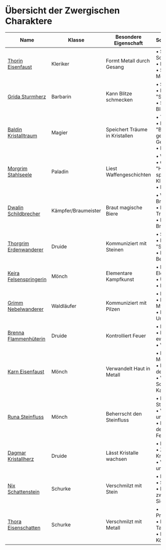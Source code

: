 # Übersicht der Zwergischen Charaktere

| Name | Klasse | Besondere Eigenschaft | Schlüsselmerkmale |
|------|--------|----------------------|-------------------|
| [Thorin Eisenfaust](Thorin_Eisenfaust.md) | Kleriker | Formt Metall durch Gesang | • Singende Schmiedekunst<br>• Religiöse Hymnen<br>• Sammelt alte Metallurgielieder |
| [Grida Sturmherz](Grida_Sturmherz.md) | Barbarin | Kann Blitze schmecken | • Sturmjägerin<br>• Führt die "Sturmfänger"<br>• Sammelt Blitzkristalle |
| [Baldin Kristalltraum](Baldin_Kristalltraum.md) | Magier | Speichert Träume in Kristallen | • Traumweber<br>• Leitet die "Bibliothek der geträumten Geschichte"<br>• Kristallexperte |
| [Morgrim Stahlseele](Morgrim_Stahlseele.md) | Paladin | Liest Waffengeschichten | • Waffenmeister<br>• Gründer der "Halle der sprechenden Klingen"<br>• Historiker |
| [Dwalin Schildbrecher](Dwalin_Schildbrecher.md) | Kämpfer/Braumeister | Braut magische Biere | • Wandernder Braumeister<br>• Betreibt "Der Trunkene Drache"<br>• Experimenteller Brauer |
| [Thorgrim Erdenwanderer](Thorgrim_Erdenwanderer.md) | Druide | Kommuniziert mit Steinen | • Steindruide<br>• Pflegt einen "Steingarten"<br>• Beschützer der Berge |
| [Keira Felsenspringerin](Keira_Felsenspringerin.md) | Mönch | Elementare Kampfkunst | • Meisterin der Vier Elemente<br>• Ungewöhnlich agil<br>• Lehrt Balance |
| [Grimm Nebelwanderer](Grimm_Nebelwanderer.md) | Waldläufer | Kommuniziert mit Pilzen | • Höhlenkundiger<br>• Nutzt Myzelnetzwerke<br>• Experte für Untergrundsysteme |
| [Brenna Flammenhüterin](Brenna_Flammenhüterin.md) | Druide | Kontrolliert Feuer | • Feuerdruidin<br>• Hüterin der ewigen Flammen<br>• Vulkanschmiedin |
| [Karn Eisenfaust](Karn_Eisenfaust.md) | Mönch | Verwandelt Haut in Metall | • Meister der Metallverwandlung<br>• Entwickelte "Weg der Eisernen Hand"<br>• Verbindet Schmiedekunst mit Kampfkunst |
| [Runa Steinfluss](Runa_Steinfluss.md) | Mönch | Beherrscht den Steinfluss | • Meisterin des Steinflusses<br>• Verbindet Stein und Wasser<br>• Entwickelte "Weg der Lebenden Felsen" |
| [Dagmar Kristallherz](Dagmar_Kristallherz.md) | Druide | Lässt Kristalle wachsen | • Kristallgärtnerin<br>• Züchtet lebende Kristalle<br>• Verbindet Mineral und Pflanze |
| [Nix Schattenstein](Nix_Schattenstein.md) | Schurke | Verschmilzt mit Stein | • Meisterdieb<br>• Steinwanderer<br>• Experte für zwergische Sicherheitssysteme |
| [Thora Eisenschatten](Thora_Eisenschatten.md) | Schurke | Verschmilzt mit Metall | • Präzisionsassassine<br>• Meisterin der Tarnung<br>• Ehemalige Königsschmiedin |
